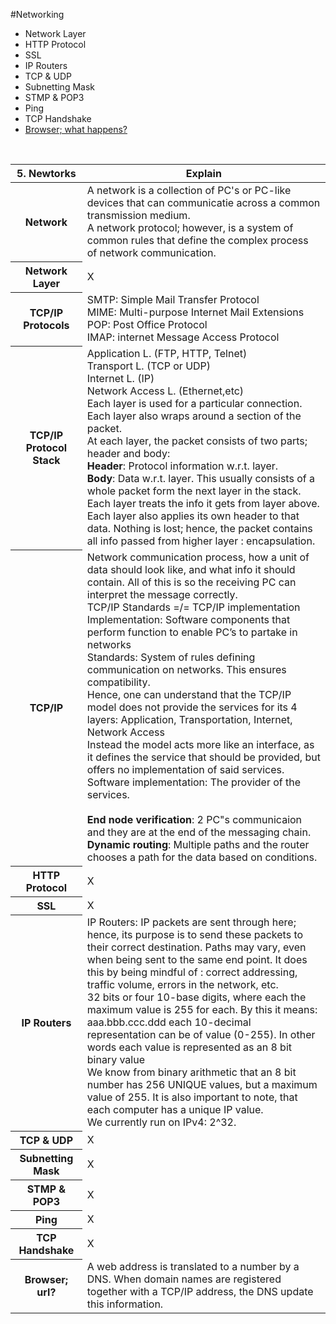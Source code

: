 #Networking
  * Network Layer
  * HTTP Protocol
  * SSL
  * IP Routers
  * TCP & UDP
  * Subnetting Mask
  * STMP & POP3
  * Ping
  * TCP Handshake
  *  <a href ="https://launchschool.com/books/http/read/background"> Browser; what happens?</a>
  
  <br/>
  
  
  

<table><thread>
<tr>
    <th>5. Newtorks </th>
    <th> Explain</th>
  </tr></thread>
  <tbody>


<tr><th> Network  </th>
  <td> A network is a collection of PC's or PC-like devices that can communicatie across a common transmission medium. <br/>
A network protocol; however, is a system of common rules that define the complex process of network communication.</td>
  </tr>

<tr><th> Network Layer </th>
  <td> X</td>
</tr>

<tr><th> TCP/IP Protocols </th>
<td>
SMTP: Simple Mail Transfer Protocol <br/>
MIME: Multi-purpose Internet Mail Extensions <br/>
POP: Post Office Protocol <br/>
IMAP: internet Message Access Protocol
</td>
</tr>



<tr><th> TCP/IP Protocol Stack  </th>
<td>
Application L. (FTP, HTTP, Telnet)<br/>
Transport L. (TCP or UDP)<br/>
Internet L. (IP)<br/>
Network Access L. (Ethernet,etc) <br/>
Each layer is used for a particular connection. Each layer also wraps around a section of the packet.  <br/>
At each layer, the packet consists of two parts; header and body: <br/>
<b>Header</b>: Protocol information w.r.t. layer. <br/>
<b>Body</b>: Data w.r.t. layer.  This usually consists of a whole packet form the next layer in the stack.  <br/>
Each layer treats the info it gets from layer above. Each layer also applies its own header to that data.  Nothing is lost; hence, the packet contains all info passed from higher layer : encapsulation. <br/>

</td>
</tr>






<tr><th> TCP/IP</th>
  <td>
  Network communication process, how a unit of data should look like, and what info it should contain. All of this is so the receiving PC can interpret the message correctly. <br/>
  TCP/IP Standards =/= TCP/IP implementation <br/>
  Implementation: Software components that perform function to enable PC’s to partake in networks <br/>
  Standards: System of rules defining communication on networks. This ensures compatibility. <br/>
  Hence, one can understand that the TCP/IP model does not provide the services for its 4 layers: Application, Transportation, Internet, Network Access<br/>
  Instead the model acts more like an interface, as it defines the service that should be provided, but offers no implementation of said services. Software implementation: The provider of the services. <br/>
  <br/>
  <b>End node verification</b>: 2 PC"s communicaion and they are at the end of the messaging chain. <br/>
<b>Dynamic routing</b>:  Multiple paths and the router chooses a path for the data based on conditions. <br/>

  </td>
  </tr>

</tr>
<th>HTTP Protocol</th>
  <td> X</td>
</tr>


<tr><th>  SSL </th>
  <td> X</td>
</tr>


<tr><th> IP Routers  </th>
  <td>
  IP Routers: IP packets are sent through here; hence, its purpose is to send these packets to their correct destination. Paths may vary, even when being sent to the same end point. It does this by being mindful of : correct addressing, traffic volume, errors in the network, etc. <br/>
  32 bits or four 10-base digits, where each the maximum value is 255 for each. By this it means: aaa.bbb.ccc.ddd each 10-decimal representation can be of value (0-255). In other words each value is represented as an 8 bit binary value <br/>
  We know from binary arithmetic that an 8 bit number has 256 UNIQUE values, but a maximum value of 255. It is also important to note, that each computer has a unique IP value. <br/>
  We currently run on IPv4: 2^32.
  </td>
</tr>


<tr><th> TCP & UDP  </th>
  <td> X</td>
</tr>


<tr><th>  Subnetting Mask </th>
  <td> X</td>
</tr>


<tr><th>  STMP & POP3 </th>
  <td> X</td>
</tr>


<tr><th> Ping  </th>
  <td> X</td>
</tr>


<tr><th> TCP Handshake  </th>
  <td> X</td>
</tr>


<tr><th>  Browser; url? </th>
  <td> A web address is translated to a number by a DNS. When domain names are registered together with a TCP/IP address, the DNS update this information. </td>
</tr>


</tbody></table>
